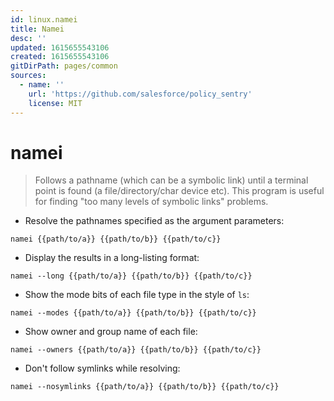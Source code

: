 ```yaml
---
id: linux.namei
title: Namei
desc: ''
updated: 1615655543106
created: 1615655543106
gitDirPath: pages/common
sources:
  - name: ''
    url: 'https://github.com/salesforce/policy_sentry'
    license: MIT
---
```

# namei

> Follows a pathname (which can be a symbolic link) until a terminal point is found (a file/directory/char device etc).
> This program is useful for finding "too many levels of symbolic links" problems.

- Resolve the pathnames specified as the argument parameters:

`namei {{path/to/a}} {{path/to/b}} {{path/to/c}}`

- Display the results in a long-listing format:

`namei --long {{path/to/a}} {{path/to/b}} {{path/to/c}}`

- Show the mode bits of each file type in the style of `ls`:

`namei --modes {{path/to/a}} {{path/to/b}} {{path/to/c}}`

- Show owner and group name of each file:

`namei --owners {{path/to/a}} {{path/to/b}} {{path/to/c}}`

- Don't follow symlinks while resolving:

`namei --nosymlinks {{path/to/a}} {{path/to/b}} {{path/to/c}}`

